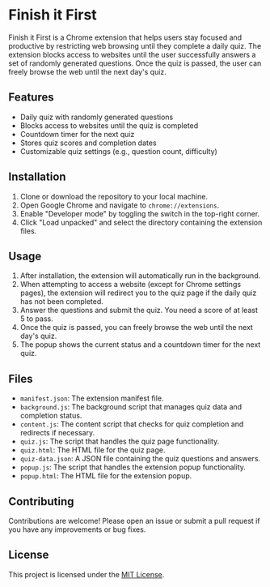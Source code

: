 # Finish it First

Finish it First is a Chrome extension that helps users stay focused and productive by restricting web browsing until they complete a daily quiz. The extension blocks access to websites until the user successfully answers a set of randomly generated questions. Once the quiz is passed, the user can freely browse the web until the next day's quiz.

## Features

- Daily quiz with randomly generated questions
- Blocks access to websites until the quiz is completed
- Countdown timer for the next quiz
- Stores quiz scores and completion dates
- Customizable quiz settings (e.g., question count, difficulty)

## Installation

1. Clone or download the repository to your local machine.
2. Open Google Chrome and navigate to `chrome://extensions`.
3. Enable "Developer mode" by toggling the switch in the top-right corner.
4. Click "Load unpacked" and select the directory containing the extension files.

## Usage

1. After installation, the extension will automatically run in the background.
2. When attempting to access a website (except for Chrome settings pages), the extension will redirect you to the quiz page if the daily quiz has not been completed.
3. Answer the questions and submit the quiz. You need a score of at least 5 to pass.
4. Once the quiz is passed, you can freely browse the web until the next day's quiz.
5. The popup shows the current status and a countdown timer for the next quiz.

## Files

- `manifest.json`: The extension manifest file.
- `background.js`: The background script that manages quiz data and completion status.
- `content.js`: The content script that checks for quiz completion and redirects if necessary.
- `quiz.js`: The script that handles the quiz page functionality.
- `quiz.html`: The HTML file for the quiz page.
- `quiz-data.json`: A JSON file containing the quiz questions and answers.
- `popup.js`: The script that handles the extension popup functionality.
- `popup.html`: The HTML file for the extension popup.

## Contributing

Contributions are welcome! Please open an issue or submit a pull request if you have any improvements or bug fixes.

## License

This project is licensed under the [MIT License](LICENSE).
